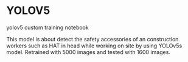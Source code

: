 # YOLOV5
yolov5 custom training notebook

This model is about detect the safety accessories of an construction workers such as HAT in head while working on site by using YOLOv5s model. Retrained with 5000 images and tested with 1600 images.
